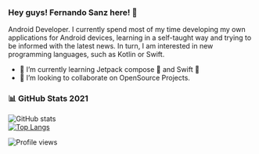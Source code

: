 ### Hey guys! Fernando Sanz here! 👋

Android Developer. I currently spend most of my time developing my own applications for Android devices, learning in a self-taught way and trying to be informed with the latest news. In turn, I am interested in new programming languages, such as Kotlin or Swift.

- 🌱 I’m currently learning Jetpack compose 🤘 and Swift 
- 👯 I’m looking to collaborate on OpenSource Projects.

### :bar_chart: GitHub Stats 2021
![GitHub stats](https://github-readme-stats.vercel.app/api?username=fesave&show_icons=true) 
<br/>
[![Top Langs](https://github-readme-stats.vercel.app/api/top-langs/?username=fesave&show_icons=true&layout=compact&theme=vue&hide_border=true)](https://github.com/anuraghazra/github-readme-stats)

![Profile views](https://gpvc.arturio.dev/fesave)  
